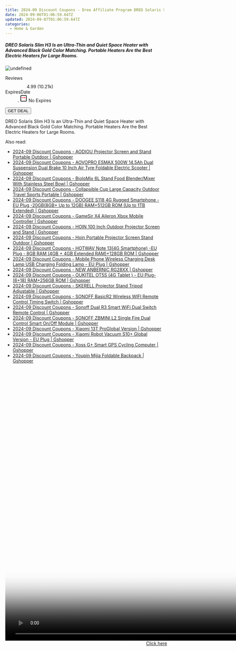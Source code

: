 ```yaml
---
title: 2024-09 Discount Coupons - Dreo Affiliate Program DREO Solaris Slim H3 Is an Ultra-Thin and Quiet Space Heater with Advanced Black Gold Color Matching. Portable Heaters Are the Best Electric Heaters for Large Rooms.
date: 2024-09-06T01:06:59.647Z
updated: 2024-09-07T01:06:59.647Z
categories:
  - Home & Garden
---
```



<div class="max-w-4xl mx-auto grid grid-cols-1 lg:max-w-5xl lg:gap-x-20 lg:grid-cols-2">
  <div class="relative p-3 col-start-1 row-start-1 flex flex-col-reverse rounded-lg bg-gradient-to-t from-black/75 via-black/0 sm:bg-none sm:row-start-2 sm:p-0 lg:row-start-1">
    <h5 class="mt-1 text-lg font-semibold text-white sm:text-slate-900 md:text-2xl dark:sm:text-white">DREO Solaris Slim H3 Is an Ultra-Thin and Quiet Space Heater with Advanced Black Gold Color Matching. Portable Heaters Are the Best Electric Heaters for Large Rooms.</h5>
  </div>
  
  <div class="col-start-1 col-end-3 row-start-1 grid gap-4 sm:mb-6 sm:grid-cols-4 lg:col-start-2 lg:row-span-6 lg:row-end-6 lg:mb-0 lg:gap-6">
      <img src="https://cdn3.impact.com//display-logo-via-campaign/17463.gif" onClick="javascript:window.open(decodeURIComponent('https%3A%2F%2Fdreoaffiliateprogram.pxf.io%2Fc%2F5597632%2F1926527%2F17463'), '_blank');void(0);" alt="undefined" class="h-60 w-full rounded-lg object-cover sm:col-span-2 sm:h-52 lg:col-span-full" loading="lazy" />
    
  </div>
  <dl class="row-start-2 mt-4 flex items-center text-xs font-medium sm:row-start-3 sm:mt-1 md:mt-2.5 lg:row-start-2">
    <dt class="sr-only">Reviews</dt>
    <dd class="flex items-center text-indigo-600 dark:text-indigo-400">
      <svg width="24" height="24" fill="none" aria-hidden="true" class="mr-1 stroke-current dark:stroke-indigo-500">
        <path d="m12 5 2 5h5l-4 4 2.103 5L12 16l-5.103 3L9 14l-4-4h5l2-5Z" stroke-width="2" stroke-linecap="round" stroke-linejoin="round" />
      </svg>
      <span>4.99 <span class="font-normal text-slate-400">(10.21k)</span></span>
    </dd>
    <dt class="sr-only">ExpiresDate</dt>
    <dd class="flex items-center">
      <svg width="2" height="2" aria-hidden="true" fill="currentColor" class="mx-3 text-slate-300">
        <circle cx="1" cy="1" r="1" />
      </svg>
      <svg width="24" height="24" viewBox="0 0 24 24" fill="none" stroke="currentColor" stroke-width="2">
        <rect x="3" y="3" width="18" height="18" rx="2" fill="#fff" />
        <path d="M6 10L18 10" stroke="red" stroke-width="2" fill="none" />
        <path d="M10 6L10 18" stroke="#fff" stroke-width="2" fill="none" />
      </svg>
      No Expires    </dd>
  </dl>
  <div class="col-start-1 row-start-3 mt-4 self-center sm:col-start-2 sm:row-span-2 sm:row-start-2 sm:mt-0 lg:col-start-1 lg:row-start-3 lg:row-end-4 lg:mt-6">
    <button type="button" onClick="javascript:window.open(decodeURIComponent('https%3A%2F%2Fdreoaffiliateprogram.pxf.io%2Fc%2F5597632%2F1926527%2F17463'), '_blank');void(0);" class="rounded-lg bg-red-600 px-3 py-2 text-sm font-medium leading-6 text-white">GET DEAL</button>
  </div>
  <p class="col-start-1 mt-4 text-sm leading-6 sm:col-span-2 lg:col-span-1 lg:row-start-4 lg:mt-6 dark:text-slate-400">
    DREO Solaris Slim H3 Is an Ultra-Thin and Quiet Space Heater with Advanced Black Gold Color Matching. Portable Heaters Are the Best Electric Heaters for Large Rooms.  </p>
</div>
<span class="atpl-alsoreadstyle">Also read:</span>
<div><ul>
<li><a href="https://coupons.techidaily.com/coupon-1117906-share-97331-sale/"><u>2024-09 Discount Coupons - AODIOU Projector Screen and Stand Portable Outdoor | Gshopper</u></a></li>
<li><a href="https://coupons.techidaily.com/coupon-1117897-share-97331-sale/"><u>2024-09 Discount Coupons - AOVOPRO ESMAX 500W 14.5Ah Dual Suspension Dual Brake 10 Inch Air Tyre Foldable Electric Scooter | Gshopper</u></a></li>
<li><a href="https://coupons.techidaily.com/coupon-1117900-share-97331-sale/"><u>2024-09 Discount Coupons - BioloMix 6L Stand Food Blender/Mixer With Stainless Steel Bowl | Gshopper</u></a></li>
<li><a href="https://coupons.techidaily.com/coupon-1117893-share-97331-sale/"><u>2024-09 Discount Coupons - Collapsible Cup Large Capacity Outdoor Travel Sports Portable | Gshopper</u></a></li>
<li><a href="https://coupons.techidaily.com/coupon-1117896-share-97331-sale/"><u>2024-09 Discount Coupons - DOOGEE S118 4G Rugged Smartphone - EU Plug -20GB(8GB+ Up to 12GB) RAM+512GB ROM (Up to 1TB Extended) | Gshopper</u></a></li>
<li><a href="https://coupons.techidaily.com/coupon-1117899-share-97331-sale/"><u>2024-09 Discount Coupons - GameSir X4 Aileron Xbox Mobile Controller | Gshopper</u></a></li>
<li><a href="https://coupons.techidaily.com/coupon-1117905-share-97331-sale/"><u>2024-09 Discount Coupons - HOIN 100 Inch Outdoor Projector Screen and Stand | Gshopper</u></a></li>
<li><a href="https://coupons.techidaily.com/coupon-1117907-share-97331-sale/"><u>2024-09 Discount Coupons - Hoin Portable Projector Screen Stand Outdoor | Gshopper</u></a></li>
<li><a href="https://coupons.techidaily.com/coupon-1117895-share-97331-sale/"><u>2024-09 Discount Coupons - HOTWAV Note 13(4G Smartphone) -EU Plug - 8GB RAM (4GB + 4GB Extended RAM)+128GB ROM | Gshopper</u></a></li>
<li><a href="https://coupons.techidaily.com/coupon-1117892-share-97331-sale/"><u>2024-09 Discount Coupons - Mobile Phone Wireless Charging Desk Lamp USB Charging Folding Lamp - EU Plug | Gshopper</u></a></li>
<li><a href="https://coupons.techidaily.com/coupon-1117903-share-97331-sale/"><u>2024-09 Discount Coupons - NEW ANBERNIC RG28XX | Gshopper</u></a></li>
<li><a href="https://coupons.techidaily.com/coupon-1117894-share-97331-sale/"><u>2024-09 Discount Coupons - OUKITEL OT5S (4G Tablet ) - EU Plug- (6+18) RAM+256GB ROM | Gshopper</u></a></li>
<li><a href="https://coupons.techidaily.com/coupon-1117904-share-97331-sale/"><u>2024-09 Discount Coupons - SKERELL Projector Stand Tripod Adjustable | Gshopper</u></a></li>
<li><a href="https://coupons.techidaily.com/coupon-1117978-share-97331-sale/"><u>2024-09 Discount Coupons - SONOFF BasicR2 Wireless WIFI Remote Control Timing Switch | Gshopper</u></a></li>
<li><a href="https://coupons.techidaily.com/coupon-1117979-share-97331-sale/"><u>2024-09 Discount Coupons - Sonoff Dual R3 Smart WiFi Dual Switch Remote Control | Gshopper</u></a></li>
<li><a href="https://coupons.techidaily.com/coupon-1117977-share-97331-sale/"><u>2024-09 Discount Coupons - SONOFF ZBMINI L2 Single Fire Dual Control Smart On/Off Module | Gshopper</u></a></li>
<li><a href="https://coupons.techidaily.com/coupon-1117908-share-97331-sale/"><u>2024-09 Discount Coupons - Xiaomi 13T ProGlobal Version | Gshopper</u></a></li>
<li><a href="https://coupons.techidaily.com/coupon-1117902-share-97331-sale/"><u>2024-09 Discount Coupons - Xiaomi Robot Vacuum S10+ Global Version - EU Plug | Gshopper</u></a></li>
<li><a href="https://coupons.techidaily.com/coupon-1117898-share-97331-sale/"><u>2024-09 Discount Coupons - Xoss G+ Smart GPS Cycling Computer | Gshopper</u></a></li>
<li><a href="https://coupons.techidaily.com/coupon-1117901-share-97331-sale/"><u>2024-09 Discount Coupons - Youpin Mijia Foldable Backpack | Gshopper</u></a></li>
</ul></div>

<ins class="adsbygoogle"
      style="display:block"
      data-ad-client="ca-pub-7571918770474297"
      data-ad-slot="8358498916"
      data-ad-format="auto"
      data-full-width-responsive="true"></ins>
<!-- affiliate ads begin -->
<span id="1495277">
					<video width="1536" height="864" style="cursor:pointer"
           poster="//a.impactradius-go.com/display-clicktoplayimage/1495277.png"
           onclick="if(!this.playClicked){this.play();this.setAttribute('controls',true);this.playClicked=true;}">
	   <source src="//a.impactradius-go.com/display-ad/17189-1495277">
	   <img src="//a.impactradius-go.com/display-clicktoplayimage/1495277.png" style="border: none; height: 100%; width: 100%; object-fit: contain">
	</video>
	<div style="width:960px;text-align:center"><a href="javascript:window.open(decodeURIComponent('https%3A%2F%2Ffunwhole.sjv.io%2Fc%2F5597632%2F1495277%2F17189'), '_blank');void(0);">Click here</a></div>
</span>
<img height="0" width="0" src="https://imp.pxf.io/i/5597632/1495277/17189" style="position:absolute;visibility:hidden;" border="0" />
<!-- affiliate ads end -->